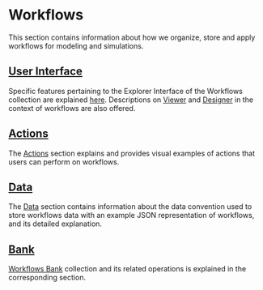 # Workflows

This section contains information about how we organize, store and apply workflows for modeling and simulations.

## [User Interface]()

Specific features pertaining to the Explorer Interface of the Workflows collection are explained [here](ui/explorer.md). Descriptions on [Viewer](ui/viewer.md) and [Designer](../workflow-designer/overview.md) in the context of workflows are also offered.

## [Actions](actions/overview.md)

The [Actions](actions/overview.md) section explains and provides visual examples of actions that users can perform on workflows.

## [Data](data/data.md)

The [Data](data/data.md) section contains information about the data convention used to store workflows data with an example JSON representation of workflows, and its detailed explanation.

## [Bank](bank.md)

[Workflows Bank](bank.md) collection and its related operations is explained in the corresponding section.
